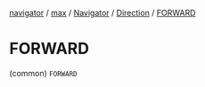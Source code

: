 [navigator](../../../index.md) / [max](../../index.md) / [Navigator](../index.md) / [Direction](index.md) / [FORWARD](./-f-o-r-w-a-r-d.md)

# FORWARD

(common) `FORWARD`